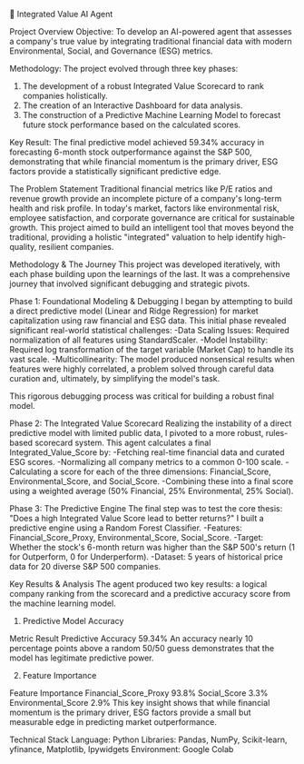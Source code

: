 🤖 Integrated Value AI Agent

Project Overview
Objective: To develop an AI-powered agent that assesses a company's true value by integrating traditional financial data with modern Environmental, Social, and Governance (ESG) metrics.

Methodology: The project evolved through three key phases: 
1) The development of a robust Integrated Value Scorecard to rank companies holistically.
2) The creation of an Interactive Dashboard for data analysis. 
3) The construction of a Predictive Machine Learning Model to forecast future stock performance based on the calculated scores.

Key Result: The final predictive model achieved 59.34% accuracy in forecasting 6-month stock outperformance against the S&P 500, demonstrating that while financial momentum is the primary driver, ESG factors provide a statistically significant predictive edge.

The Problem Statement
Traditional financial metrics like P/E ratios and revenue growth provide an incomplete picture of a company's long-term health and risk profile. In today's market, factors like environmental risk, employee satisfaction, and corporate governance are critical for sustainable growth. This project aimed to build an intelligent tool that moves beyond the traditional, providing a holistic "integrated" valuation to help identify high-quality, resilient companies.

Methodology & The Journey
This project was developed iteratively, with each phase building upon the learnings of the last. It was a comprehensive journey that involved significant debugging and strategic pivots.

Phase 1: Foundational Modeling & Debugging
I began by attempting to build a direct predictive model (Linear and Ridge Regression) for market capitalization using raw financial and ESG data. This initial phase revealed significant real-world statistical challenges:
-Data Scaling Issues: Required normalization of all features using StandardScaler.
-Model Instability: Required log transformation of the target variable (Market Cap) to handle its vast scale.
-Multicollinearity: The model produced nonsensical results when features were highly correlated, a problem solved through careful data curation and, ultimately, by       simplifying the model's task.

This rigorous debugging process was critical for building a robust final model.

Phase 2: The Integrated Value Scorecard
Realizing the instability of a direct predictive model with limited public data, I pivoted to a more robust, rules-based scorecard system. This agent calculates a final Integrated_Value_Score by:
-Fetching real-time financial data and curated ESG scores.
-Normalizing all company metrics to a common 0-100 scale.
-Calculating a score for each of the three dimensions: Financial_Score, Environmental_Score, and Social_Score.
-Combining these into a final score using a weighted average (50% Financial, 25% Environmental, 25% Social).

Phase 3: The Predictive Engine
The final step was to test the core thesis: "Does a high Integrated Value Score lead to better returns?"
I built a predictive engine using a Random Forest Classifier.
-Features: Financial_Score_Proxy, Environmental_Score, Social_Score.
-Target: Whether the stock's 6-month return was higher than the S&P 500's return (1 for Outperform, 0 for Underperform).
-Dataset: 5 years of historical price data for 20 diverse S&P 500 companies.

Key Results & Analysis
The agent produced two key results: a logical company ranking from the scorecard and a predictive accuracy score from the machine learning model.

1. Predictive Model Accuracy

Metric	Result
Predictive Accuracy	59.34%
An accuracy nearly 10 percentage points above a random 50/50 guess demonstrates that the model has legitimate predictive power.

2. Feature Importance

Feature	Importance
Financial_Score_Proxy	93.8%
Social_Score	3.3%
Environmental_Score	2.9%
This key insight shows that while financial momentum is the primary driver, ESG factors provide a small but measurable edge in predicting market outperformance.

Technical Stack
Language: Python
Libraries: Pandas, NumPy, Scikit-learn, yfinance, Matplotlib, Ipywidgets
Environment: Google Colab
